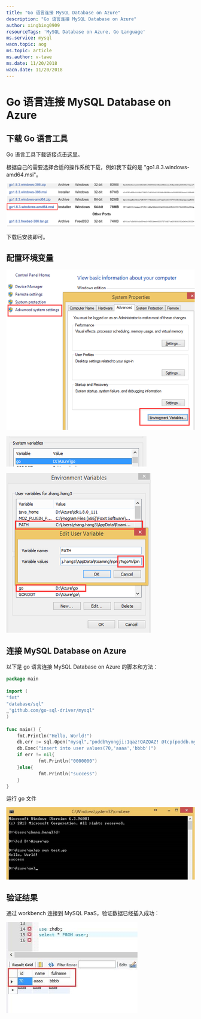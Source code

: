```yaml
---
title: "Go 语言连接 MySQL Database on Azure"
description: "Go 语言连接 MySQL Database on Azure"
author: xingbing0909
resourceTags: 'MySQL Database on Azure, Go Language'
ms.service: mysql
wacn.topic: aog
ms.topic: article
ms.author: v-tawe
ms.date: 11/20/2018
wacn.date: 11/20/2018
---
```


# Go 语言连接 MySQL Database on Azure

## 下载 Go 语言工具

Go 语言工具下载链接点击[这里](https://golang.org/dl/)。

根据自己的需要选择合适的操作系统下载，例如我下载的是 "go1.8.3.windows-amd64.msi"。

![01](media/aog-mysql-howto-connect-mysql-pass-by-go-language/01.png "01")

下载后安装即可。

## 配置环境变量

![02](media/aog-mysql-howto-connect-mysql-pass-by-go-language/02.png "02")

![03](media/aog-mysql-howto-connect-mysql-pass-by-go-language/03.png "03")

![04](media/aog-mysql-howto-connect-mysql-pass-by-go-language/04.png "04")

## 连接 MySQL Database on Azure

以下是 go 语言连接 MySQL Database on Azure 的脚本和方法：

```go
package main

import (
"fmt"
"database/sql"
_"github.com/go-sql-driver/mysql"
)

func main() {
    fmt.Println("Hello, World!")
    db,err := sql.Open("mysql","poddb%yongji:1qaz!QAZQAZ! @tcp(poddb.mysqldb.chinacloudapi.cn:3306)/zhdb")
    db.Exec("insert into user values(70,'aaaa','bbbb')")
    if err != nil{
            fmt.Println("0000000")
    }else{
            fmt.Println("success")
    }
}
```

运行 go 文件

![05](media/aog-mysql-howto-connect-mysql-pass-by-go-language/05.jpg "05")

## 验证结果

通过 workbench 连接到 MySQL PaaS，验证数据已经插入成功：

![06](media/aog-mysql-howto-connect-mysql-pass-by-go-language/06.jpg "06")